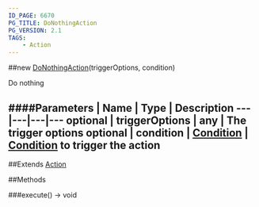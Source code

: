 ```yaml
---
ID_PAGE: 6670
PG_TITLE: DoNothingAction
PG_VERSION: 2.1
TAGS:
    - Action
---
```

##new [DoNothingAction](page.php?p=6670)(triggerOptions, condition)



Do nothing




####Parameters
 | Name | Type | Description
---|---|---|---
optional | triggerOptions | any | The trigger options
optional | condition | [Condition](page.php?p=6679) | [Condition](page.php?p=6679) to trigger the action
---

##Extends
 [Action](page.php?p=6663)


##Methods

###execute() &rarr; void

